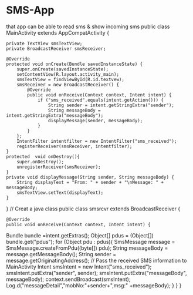 # SMS-App
that app can be able to read sms &amp; show incoming sms 
public class MainActivity extends AppCompatActivity {

    private TextView smsTextView;
    private BroadcastReceiver smsReceiver;

    @Override
    protected void onCreate(Bundle savedInstanceState) {
        super.onCreate(savedInstanceState);
        setContentView(R.layout.activity_main);
        smsTextView = findViewById(R.id.textvew);
        smsReceiver = new BroadcastReceiver() {
            @Override
            public void onReceive(Context context, Intent intent) {
                if ("sms_received".equals(intent.getAction())) {
                    String sender = intent.getStringExtra("sender");
                    String messageBody = intent.getStringExtra("messageBody");
                    displayMessage(sender, messageBody);
                }
            }
        };
        IntentFilter intentfilter = new IntentFilter("sms_received");
        registerReceiver(smsReceiver, intentfilter);
    }
    protected  void onDestroy(){
        super.onDestroy();
        unregisterReceiver(smsReceiver);
    }
    private void displayMessage(String sender, String messageBody) {
        String displayText = "From: " + sender + "\nMessage: " + messageBody;
        smsTextView.setText(displayText);
    }
}
// Creat a java class 
public class smsrcvr extends BroadcastReceiver {


    @Override
    public void onReceive(Context context, Intent intent) {
   Bundle bundle =intent.getExtras();
        Object[] pdus = (Object[]) bundle.get("pdus");
   for (Object pdu : pdus){
        SmsMessage message = SmsMessage.createFromPdu((byte[]) pdu);
       String messageBody = message.getMessageBody();
       String sender = message.getOriginatingAddress();
       // Pass the received SMS information to MainActivity
       Intent smsIntent = new Intent("sms_received");
       smsIntent.putExtra("sender", sender);
       smsIntent.putExtra("messageBody", messageBody);
       context.sendBroadcast(smsIntent);
       Log.d("messageDetail","mobNo:"+sender+",msg:" +messageBody);
   }
    }
   }

